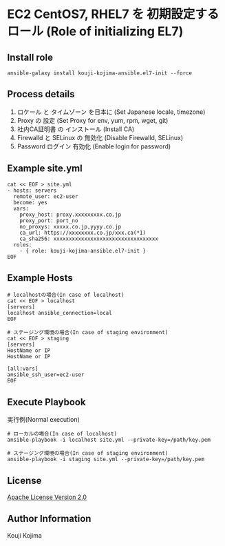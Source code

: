 # EC2 CentOS7, RHEL7 を 初期設定するロール (Role of initializing EL7)


Install role
------------

```
ansible-galaxy install kouji-kojima-ansible.el7-init --force
```

Process details
---------------

1. ロケール と タイムゾーン を日本に (Set Japanese locale, timezone)
2. Proxy の 設定 (Set Proxy for env, yum, rpm, wget, git)
3. 社内CA証明書 の インストール (Install CA)
4. Firewalld と SELinux の 無効化 (Disable Firewalld, SELinux)
5. Password ログイン 有効化 (Enable login for password)


Example site.yml
----------------

```
cat << EOF > site.yml
- hosts: servers
  remote_user: ec2-user
  become: yes
  vars:
    proxy_host: proxy.xxxxxxxxx.co.jp
    proxy_port: port_no
    no_proxys: xxxxx.co.jp,yyyy.co.jp
    ca_url: https://xxxxxxxx.co.jp/xxx.ca(*1)
    ca_sha256: xxxxxxxxxxxxxxxxxxxxxxxxxxxxxxxxxx
  roles:
    - { role: kouji-kojima-ansible.el7-init }
EOF
```


Example Hosts
-------------

```
# localhostの場合(In case of localhost)
cat << EOF > localhost
[servers]
localhost ansible_connection=local
EOF

# ステージング環境の場合(In case of staging environment)
cat << EOF > staging
[servers]
HostName or IP
HostName or IP

[all:vars]
ansible_ssh_user=ec2-user
EOF
```


Execute Playbook
-----------------

実行例(Normal execution)

```
# ローカルの場合(In case of localhost)
ansible-playbook -i localhost site.yml --private-key=/path/key.pem

# ステージング環境の場合(In case of staging environment)
ansible-playbook -i staging site.yml --private-key=/path/key.pem
```


License
-------

[Apache License Version 2.0](https://github.com/kouji-kojima-ansible/el7-desktop/blob/master/LICENSE)


Author Information
------------------

Kouji Kojima
